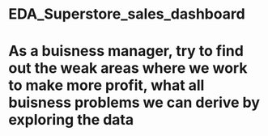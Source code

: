 # EDA_Superstore_sales_dashboard
# As a buisness manager, try to find out the weak areas where we work to make more profit, what all buisness problems we can derive by exploring the data
